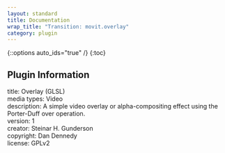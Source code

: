 ```yaml
---
layout: standard
title: Documentation
wrap_title: "Transition: movit.overlay"
category: plugin
---
```

{::options auto_ids="true" /}
{:toc}

## Plugin Information

title: Overlay (GLSL)  
media types:
Video  
description: A simple video overlay or alpha-compositing effect using the Porter-Duff over operation.  
version: 1  
creator: Steinar H. Gunderson  
copyright: Dan Dennedy  
license: GPLv2  
